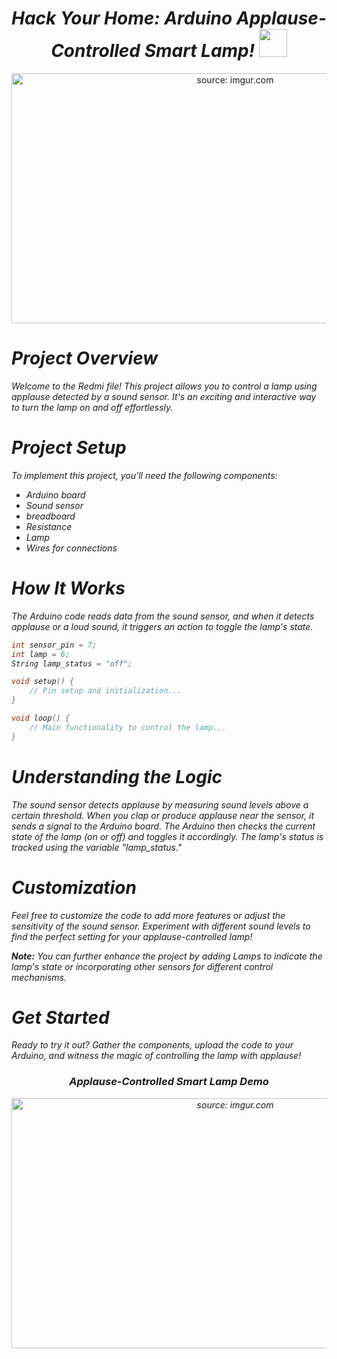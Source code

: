 <h1><div align="center"><i>Hack Your Home: Arduino Applause-Controlled Smart Lamp! <img src="https://i.imgur.com/rNPy3OE.gif" width="45"></i></div></h1>

<div align="center">
    <a href="https://imgur.com/pTPH4T9">
        <img src="https://i.imgur.com/pTPH4T9.png" title="source: imgur.com" width="700" height="400" />
    </a>
</div>

# <i color="#00979C"> Project Overview <i color="#F9F9F9">
Welcome to the Redmi file! This project allows you to control a lamp using applause detected by a sound sensor. It's an exciting and interactive way to turn the lamp on and off effortlessly.

# <i color="#00979C"> Project Setup <i color="#F9F9F9">
To implement this project, you'll need the following components:
- Arduino board
- Sound sensor
- breadboard
- Resistance
- Lamp
- Wires for connections

# <i color="#00979C"> How It Works <i color="#F9F9F9">
The Arduino code reads data from the sound sensor, and when it detects applause or a loud sound, it triggers an action to toggle the lamp's state.

```cpp
int sensor_pin = 7;
int lamp = 6;
String lamp_status = "off";

void setup() {
    // Pin setup and initialization...
}

void loop() {
    // Main functionality to control the lamp...
}
```

# <i color="#00979C"> Understanding the Logic <i color="#F9F9F9">
The sound sensor detects applause by measuring sound levels above a certain threshold. When you clap or produce applause near the sensor, it sends a signal to the Arduino board. The Arduino then checks the current state of the lamp (on or off) and toggles it accordingly. The lamp's status is tracked using the variable "lamp_status."


# <i color="#00979C"> Customization <i color="#F9F9F9">
Feel free to customize the code to add more features or adjust the sensitivity of the sound sensor. Experiment with different sound levels to find the perfect setting for your applause-controlled lamp!

**Note:** You can further enhance the project by adding Lamps to indicate the lamp's state or incorporating other sensors for different control mechanisms.

# <i color="#00979C"> Get Started <i color="#F9F9F9">
Ready to try it out? Gather the components, upload the code to your Arduino, and witness the magic of controlling the lamp with applause!

<h3><div align="center"><i color="#00979C"> Applause-Controlled Smart Lamp Demo <i color="#F9F9F9"></i></div></h3>
<div align="center">
    <a href="https://imgur.com/pTPH4T9">
        <img src="https://i.imgur.com/cqFtY37.gif" title="source: imgur.com" width="700" height="400" />
    </a>
</div>

